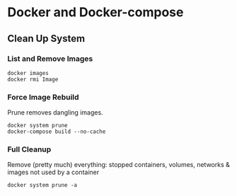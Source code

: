 # Docker and Docker-compose

## Clean Up System

### List and Remove Images

```shell
docker images
docker rmi Image
```

### Force Image Rebuild

Prune removes dangling images.

```shell
docker system prune
docker-compose build --no-cache
```

### Full Cleanup

Remove (pretty much) everything: stopped containers, volumes, networks & images not used by a container

```shell
docker system prune -a
```
